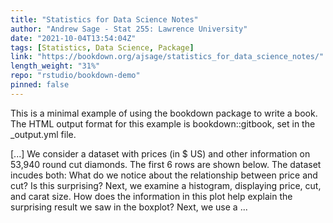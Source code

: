 ```yaml
---
title: "Statistics for Data Science Notes"
author: "Andrew Sage - Stat 255: Lawrence University"
date: "2021-10-04T13:54:04Z"
tags: [Statistics, Data Science, Package]
link: "https://bookdown.org/ajsage/statistics_for_data_science_notes/"
length_weight: "31%"
repo: "rstudio/bookdown-demo"
pinned: false
---
```


<p>This is a minimal example of using the bookdown package to write a book.
The HTML output format for this example is bookdown::gitbook,
set in the _output.yml file.</p> [...] We consider a dataset with prices (in $ US) and other information on 53,940 round cut diamonds. The first 6 rows are shown below. The dataset incudes both: What do we notice about the relationship between price and cut? Is this surprising? Next, we examine a histogram, displaying price, cut, and carat size. How does the information in this plot help explain the surprising result we saw in the boxplot? Next, we use a ...
